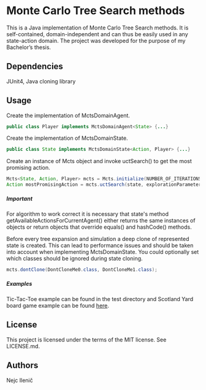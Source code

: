 # Monte Carlo Tree Search methods
This is a Java implementation of Monte Carlo Tree Search methods. It is self-contained, domain-independent and can thus be easily used in any state-action domain. The project was developed for the purpose of my Bachelor’s thesis.

## Dependencies
JUnit4, Java cloning library

## Usage
Create the implementation of MctsDomainAgent.
```java
public class Player implements MctsDomainAgent<State> {...}
```
Create the implementation of MctsDomainState.
```java
public class State implements MctsDomainState<Action, Player> {...}
```
Create an instance of Mcts object and invoke uctSearch() to get the most promising action.
```java
Mcts<State, Action, Player> mcts = Mcts.initialize(NUMBER_OF_ITERATIONS);
Action mostPromisingAction = mcts.uctSearch(state, explorationParameter);
```

##### Important
For algorithm to work correct it is necessary that state's method getAvailableActionsForCurrentAgent() either returns the same instances of objects or return objects that override equals() and hashCode() methods.

Before every tree expansion and simulation a deep clone of represented state is created. This can lead to performance issues and should be taken into account when implementing MctsDomainState.
You could optionally set which classes should be ignored during state cloning.
```java
mcts.dontClone(DontCloneMe0.class, DontCloneMe1.class);
```

##### Examples
Tic-Tac-Toe example can be found in the test directory and Scotland Yard board game example can be found [here](https://github.com/nejc92/scotland-yard).

## License
This project is licensed under the terms of the MIT license. See LICENSE.md.

## Authors
Nejc Ilenič